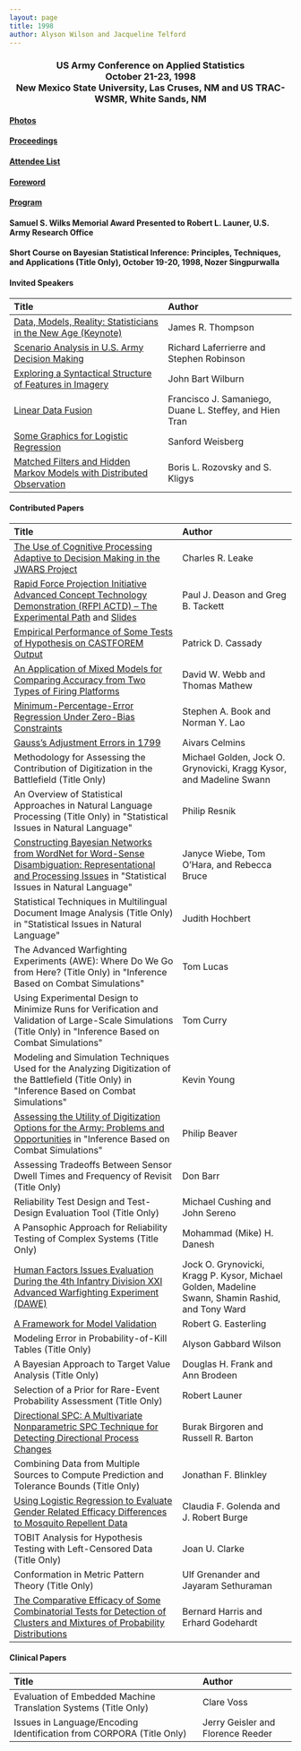```yaml
---
layout: page
title: 1998
author: Alyson Wilson and Jacqueline Telford
---
```

<div align="center"><h3>US Army Conference on Applied Statistics<br>
October 21-23, 1998<br>
New Mexico State University, Las Cruses, NM and US TRAC-WSMR, White Sands, NM</h3></div>

#### [Photos](https://alysongwilson.github.io/ACAS/DOE5/1998.pdf)

#### [Proceedings](https://alysongwilson.github.io/ACAS/DOE5/ACAS04.pdf#page=1)

#### [Attendee List](https://alysongwilson.github.io/ACAS/DOE5/ACAS04.pdf#page=213)

#### [Foreword](https://alysongwilson.github.io/ACAS/DOE5/ACAS04.pdf#page=5)

#### [Program](https://alysongwilson.github.io/ACAS/DOE5/ACAS04.pdf#page=9)

#### Samuel S. Wilks Memorial Award Presented to Robert L. Launer, U.S. Army Research Office

#### Short Course on Bayesian Statistical Inference: Principles, Techniques, and Applications (Title Only), October 19-20, 1998, Nozer Singpurwalla 

#### Invited Speakers

| Title | Author |
| :--- | :--- |
| [Data, Models, Reality: Statisticians in the New Age (Keynote)](https://alysongwilson.github.io/ACAS/DOE5/ACAS04.pdf#page=17) | James R. Thompson |
| [Scenario Analysis in U.S. Army Decision Making](https://alysongwilson.github.io/ACAS/DOE5/ACAS04.pdf#page=27) | Richard Laferrierre and Stephen Robinson |
| [Exploring a Syntactical Structure of Features in Imagery](https://alysongwilson.github.io/ACAS/DOE5/ACAS04.pdf#page=99) | John Bart Wilburn |
| [Linear Data Fusion](https://alysongwilson.github.io/ACAS/DOE5/ACAS04.pdf#page=123) | Francisco J. Samaniego, Duane L. Steffey, and Hien Tran |
| [Some Graphics for Logistic Regression](https://alysongwilson.github.io/ACAS/DOE5/ACAS04.pdf#page=177) | Sanford Weisberg |
| [Matched Filters and Hidden Markov Models with Distributed Observation](https://alysongwilson.github.io/ACAS/DOE5/ACAS04.pdf#page=199) | Boris L. Rozovsky and S. Kligys |


#### Contributed Papers

| Title | Author |
| :--- | :--- |
| [The Use of Cognitive Processing Adaptive to Decision Making in the JWARS Project](https://alysongwilson.github.io/ACAS/DOE5/ACAS04.pdf#page=33) | Charles R. Leake |
| [Rapid Force Projection Initiative Advanced Concept Technology Demonstration (RFPI ACTD) – The Experimental Path](https://alysongwilson.github.io/ACAS/DOE5/ACAS04.pdf#page=41) and [Slides](https://alysongwilson.github.io/ACAS/DOE5/DeasonPaul.presentation1998.pdf) | Paul J. Deason and Greg B. Tackett |
| [Empirical Performance of Some Tests of Hypothesis on CASTFOREM Output](https://alysongwilson.github.io/ACAS/DOE5/ACAS04.pdf#page=49) | Patrick D. Cassady |
| [An Application of Mixed Models for Comparing Accuracy from Two Types of Firing Platforms](https://alysongwilson.github.io/ACAS/DOE5/ACAS04.pdf#page=55) | David W. Webb and Thomas Mathew |
| [Minimum-Percentage-Error Regression Under Zero-Bias Constraints](https://alysongwilson.github.io/ACAS/DOE5/ACAS04.pdf#page=63) | Stephen A. Book and Norman Y. Lao |
| [Gauss’s Adjustment Errors in 1799](https://alysongwilson.github.io/ACAS/DOE5/ACAS04.pdf#page=73) | Aivars Celmins |
| Methodology for Assessing the Contribution of Digitization in the Battlefield (Title Only) | Michael Golden, Jock O. Grynovicki, Kragg Kysor, and Madeline Swann |
| An Overview of Statistical Approaches in Natural Language Processing (Title Only) in "Statistical Issues in Natural Language" | Philip Resnik |
| [Constructing Bayesian Networks from WordNet for Word-Sense Disambiguation: Representational and Processing Issues](https://alysongwilson.github.io/ACAS/DOE5/ACAS04.pdf#page=83) in "Statistical Issues in Natural Language" | Janyce Wiebe, Tom O’Hara, and Rebecca Bruce |
| Statistical Techniques in Multilingual Document Image Analysis (Title Only) in "Statistical Issues in Natural Language" | Judith Hochbert |
| The Advanced Warfighting Experiments (AWE): Where Do We Go from Here? (Title Only) in "Inference Based on Combat Simulations" | Tom Lucas |
| Using Experimental Design to Minimize Runs for Verification and Validation of Large-Scale Simulations (Title Only) in "Inference Based on Combat Simulations" | Tom Curry |
| Modeling and Simulation Techniques Used for the Analyzing Digitization of the Battlefield (Title Only) in "Inference Based on Combat Simulations" | Kevin Young |
| [Assessing the Utility of Digitization Options for the Army: Problems and Opportunities](https://alysongwilson.github.io/ACAS/DOE5/ACAS04.pdf#page=93) in "Inference Based on Combat Simulations" | Philip Beaver |
| Assessing Tradeoffs Between Sensor Dwell Times and Frequency of Revisit (Title Only) | Don Barr |
| Reliability Test Design and Test-Design Evaluation Tool (Title Only) | Michael Cushing and John Sereno |
| A Pansophic Approach for Reliability Testing of Complex Systems (Title Only) | Mohammad (Mike) H. Danesh |
| [Human Factors Issues Evaluation During the 4th Infantry Division XXI Advanced Warfighting Experiment (DAWE)](https://alysongwilson.github.io/ACAS/DOE5/ACAS04.pdf#page=137) | Jock O. Grynovicki, Kragg P. Kysor, Michael Golden, Madeline Swann, Shamin Rashid, and Tony Ward |
| [A Framework for Model Validation](https://alysongwilson.github.io/ACAS/DOE5/ACAS04.pdf#page=155) | Robert G. Easterling |
| Modeling Error in Probability-of-Kill Tables (Title Only) | Alyson Gabbard Wilson |
| A Bayesian Approach to Target Value Analysis (Title Only) | Douglas H. Frank and Ann Brodeen |
| Selection of a Prior for Rare-Event Probability Assessment (Title Only) | Robert Launer |
| [Directional SPC: A Multivariate Nonparametric SPC Technique for Detecting Directional Process Changes](https://alysongwilson.github.io/ACAS/DOE5/ACAS04.pdf#page=163) | Burak Birgoren and Russell R. Barton |
| Combining Data from Multiple Sources to Compute Prediction and Tolerance Bounds (Title Only) | Jonathan F. Blinkley |
| [Using Logistic Regression to Evaluate Gender Related Efficacy Differences to Mosquito Repellent Data](https://alysongwilson.github.io/ACAS/DOE5/ACAS04.pdf#page=187) | Claudia F. Golenda and J. Robert Burge |
| TOBIT Analysis for Hypothesis Testing with Left-Censored Data (Title Only) | Joan U. Clarke |
| Conformation in Metric Pattern Theory (Title Only) | Ulf Grenander and Jayaram Sethuraman |
| [The Comparative Efficacy of Some Combinatorial Tests for Detection of Clusters and Mixtures of Probability Distributions](https://alysongwilson.github.io/ACAS/DOE5/ACAS04.pdf#page=193) | Bernard Harris and Erhard Godehardt |


#### Clinical Papers

| Title | Author |
| :--- | :--- |
| Evaluation of Embedded Machine Translation Systems (Title Only) | Clare Voss |
| Issues in Language/Encoding Identification from CORPORA (Title Only) | Jerry Geisler and Florence Reeder |
